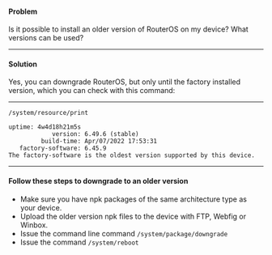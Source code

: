 #### Problem
Is it possible to install an older version of RouterOS on my device? What versions can be used?
___

#### Solution
Yes, you can downgrade RouterOS, but only until the factory installed version, which you can check with this command: 
___

```
/system/resource/print
 
uptime: 4w4d18h21m5s
            version: 6.49.6 (stable)
         build-time: Apr/07/2022 17:53:31
   factory-software: 6.45.9
The factory-software is the oldest version supported by this device.
```
___

#### Follow these steps to downgrade to an older version

- Make sure you have npk packages of the same architecture type as your device.
- Upload the older version npk files to the device with FTP, Webfig or Winbox.
- Issue the command line command `/system/package/downgrade`
- Issue the command `/system/reboot`

